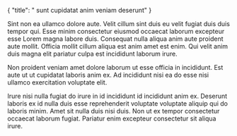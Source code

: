 {
  "title": " sunt cupidatat anim veniam deserunt"
}

Sint non ea ullamco dolore aute. Velit cillum sint duis eu velit fugiat duis duis tempor qui. Esse minim consectetur eiusmod occaecat laborum excepteur esse Lorem magna labore duis. Consequat nulla aliqua anim aute proident aute mollit. Officia mollit cillum aliqua est anim amet est enim. Qui velit anim duis magna elit pariatur culpa est incididunt laborum irure.

Non proident veniam amet dolore laborum ut esse officia in incididunt. Est aute ut ut cupidatat laboris anim ex. Ad incididunt nisi ea do esse nisi ullamco exercitation voluptate elit.

Irure nisi nulla fugiat do irure in id incididunt id incididunt anim ex. Deserunt laboris ex id nulla duis esse reprehenderit voluptate voluptate aliquip qui do laboris minim. Amet sit nulla duis nisi duis. Non ut ex tempor consectetur occaecat laborum fugiat. Pariatur enim excepteur consectetur sit aliqua irure.